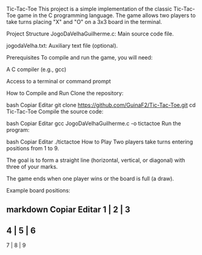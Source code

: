 Tic-Tac-Toe
This project is a simple implementation of the classic Tic-Tac-Toe game in the C programming language. The game allows two players to take turns placing "X" and "O" on a 3x3 board in the terminal.

Project Structure
JogoDaVelhaGuilherme.c: Main source code file.

jogodaVelha.txt: Auxiliary text file (optional).

Prerequisites
To compile and run the game, you will need:

A C compiler (e.g., gcc)

Access to a terminal or command prompt

How to Compile and Run
Clone the repository:

bash
Copiar
Editar
git clone https://github.com/GuinaF2/Tic-Tac-Toe.git
cd Tic-Tac-Toe
Compile the source code:

bash
Copiar
Editar
gcc JogoDaVelhaGuilherme.c -o tictactoe
Run the program:

bash
Copiar
Editar
./tictactoe
How to Play
Two players take turns entering positions from 1 to 9.

The goal is to form a straight line (horizontal, vertical, or diagonal) with three of your marks.

The game ends when one player wins or the board is full (a draw).

Example board positions:

markdown
Copiar
Editar
 1 | 2 | 3
-----------
 4 | 5 | 6
-----------
 7 | 8 | 9
